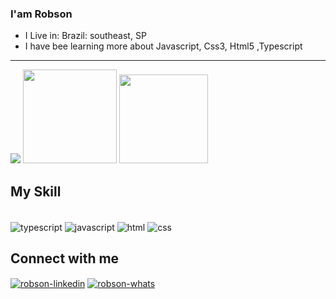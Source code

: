 ### I'am Robson

- I Live in: Brazil: southeast, SP
- I have bee learning more about Javascript, Css3, Html5 ,Typescript
<hr>

<div>
  <img src="https://github-readme-stats.vercel.app/api?username=androb86&show_icons=true&hide=prs,issues,contribs" />
  <img height="150cm" src="https://github-readme-stats.vercel.app/api/top-langs/?username=androb86&layout-compact&langs_count=16" />
  <img height="142cm" src="https://github-readme-stats.vercel.app/api/wakatime?username=willianrod"/>
</div>

## My Skill
<div style="display: inline_block"><br>
<img align="center" alt ="typescript" src="https://img.shields.io/badge/TypeScript-007ACC?style=for-the-badge&logo=typescript&logoColor=white" />
<img align="center" alt ="javascript" src="https://img.shields.io/badge/JavaScript-F7DF1E?style=for-the-badge&logo=javascript&logoColor=black" />
<img align="center" alt ="html" src="https://img.shields.io/badge/HTML5-E34F26?style=for-the-badge&logo=html5&logoColor=white" />
<img align="center" alt ="css" src="https://img.shields.io/badge/CSS-239120?&style=for-the-badge&logo=css3&logoColor=white" />
</div>


## Connect with me
<div style="display: inline_block"> 
<a href="https://linkedin.com/in/robson-araujo-dev/" target="_blank"><img alt="robson-linkedin" align="center" src="https://img.shields.io/badge/LinkedIn-0077B5?style=for-the-badge&logo=linkedin&logoColor=white" /></a>
<a href="https://wa.me/+5513991553690" target="_blank"><img alt="robson-whats" align="center" src="https://img.shields.io/badge/WhatsApp-25D366?style=for-the-badge&logo=whatsapp&logoColor=white"/></a>
  
</div>
